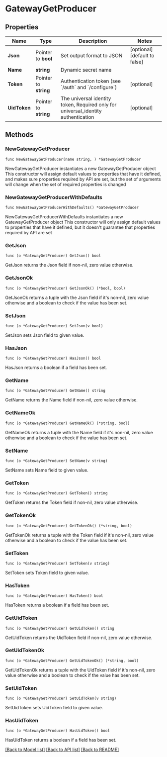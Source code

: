 # GatewayGetProducer

## Properties

Name | Type | Description | Notes
------------ | ------------- | ------------- | -------------
**Json** | Pointer to **bool** | Set output format to JSON | [optional] [default to false]
**Name** | **string** | Dynamic secret name | 
**Token** | Pointer to **string** | Authentication token (see &#x60;/auth&#x60; and &#x60;/configure&#x60;) | [optional] 
**UidToken** | Pointer to **string** | The universal identity token, Required only for universal_identity authentication | [optional] 

## Methods

### NewGatewayGetProducer

`func NewGatewayGetProducer(name string, ) *GatewayGetProducer`

NewGatewayGetProducer instantiates a new GatewayGetProducer object
This constructor will assign default values to properties that have it defined,
and makes sure properties required by API are set, but the set of arguments
will change when the set of required properties is changed

### NewGatewayGetProducerWithDefaults

`func NewGatewayGetProducerWithDefaults() *GatewayGetProducer`

NewGatewayGetProducerWithDefaults instantiates a new GatewayGetProducer object
This constructor will only assign default values to properties that have it defined,
but it doesn't guarantee that properties required by API are set

### GetJson

`func (o *GatewayGetProducer) GetJson() bool`

GetJson returns the Json field if non-nil, zero value otherwise.

### GetJsonOk

`func (o *GatewayGetProducer) GetJsonOk() (*bool, bool)`

GetJsonOk returns a tuple with the Json field if it's non-nil, zero value otherwise
and a boolean to check if the value has been set.

### SetJson

`func (o *GatewayGetProducer) SetJson(v bool)`

SetJson sets Json field to given value.

### HasJson

`func (o *GatewayGetProducer) HasJson() bool`

HasJson returns a boolean if a field has been set.

### GetName

`func (o *GatewayGetProducer) GetName() string`

GetName returns the Name field if non-nil, zero value otherwise.

### GetNameOk

`func (o *GatewayGetProducer) GetNameOk() (*string, bool)`

GetNameOk returns a tuple with the Name field if it's non-nil, zero value otherwise
and a boolean to check if the value has been set.

### SetName

`func (o *GatewayGetProducer) SetName(v string)`

SetName sets Name field to given value.


### GetToken

`func (o *GatewayGetProducer) GetToken() string`

GetToken returns the Token field if non-nil, zero value otherwise.

### GetTokenOk

`func (o *GatewayGetProducer) GetTokenOk() (*string, bool)`

GetTokenOk returns a tuple with the Token field if it's non-nil, zero value otherwise
and a boolean to check if the value has been set.

### SetToken

`func (o *GatewayGetProducer) SetToken(v string)`

SetToken sets Token field to given value.

### HasToken

`func (o *GatewayGetProducer) HasToken() bool`

HasToken returns a boolean if a field has been set.

### GetUidToken

`func (o *GatewayGetProducer) GetUidToken() string`

GetUidToken returns the UidToken field if non-nil, zero value otherwise.

### GetUidTokenOk

`func (o *GatewayGetProducer) GetUidTokenOk() (*string, bool)`

GetUidTokenOk returns a tuple with the UidToken field if it's non-nil, zero value otherwise
and a boolean to check if the value has been set.

### SetUidToken

`func (o *GatewayGetProducer) SetUidToken(v string)`

SetUidToken sets UidToken field to given value.

### HasUidToken

`func (o *GatewayGetProducer) HasUidToken() bool`

HasUidToken returns a boolean if a field has been set.


[[Back to Model list]](../README.md#documentation-for-models) [[Back to API list]](../README.md#documentation-for-api-endpoints) [[Back to README]](../README.md)


